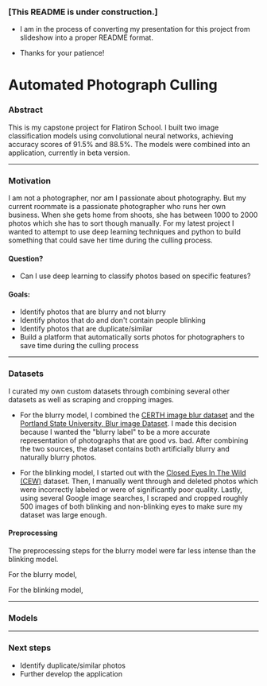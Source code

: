 ### [This README is under construction.]


* I am in the process of converting my presentation for this project from slideshow into a proper README format.

* Thanks for your patience!



# Automated Photograph Culling

### Abstract

This is my capstone project for Flatiron School.  I built two image classification models using convolutional neural networks, achieving accuracy scores of 91.5% and 88.5%. The models were combined into an application, currently in beta version.

----

### Motivation

I am not a photographer, nor am I passionate about photography. But my current roommate is a passionate photographer who runs her own business. When she gets home from shoots, she has between 1000 to 2000 photos which she has to sort though manually. For my latest project I wanted to attempt to use deep learning techniques and python to build something that could save her time during the culling process.


#### Question?

* Can I use deep learning to classify photos based on specific features?

#### Goals:

* Identify photos that are blurry and not blurry
* Identify photos that do and don't contain people blinking
* Identify photos that are duplicate/similar  
* Build a platform that automatically sorts photos for photographers to save time during the culling process

----
### Datasets

I curated my own custom datasets through combining several other datasets as well as scraping and cropping images.

* For the blurry model, I combined the [CERTH  image blur dataset](https://mklab.iti.gr/results/certh-image-blur-dataset/) and the [Portland State University, Blur image Dataset](https://riemenschneider.hayko.at/vision/dataset/task.php?did=382). I made this decision because I wanted the "blurry label" to be a more accurate representation of photographs that are good vs. bad. After combining the two sources, the dataset contains both artificially blurry and naturally blurry photos.

* For the blinking model, I started out with the [Closed Eyes In The Wild (CEW)](http://parnec.nuaa.edu.cn/xtan/data/ClosedEyeDatabases.html) dataset. Then, I manually went through and deleted photos which were incorrectly labeled or were of significantly poor quality. Lastly, using several Google image searches, I scraped and cropped roughly 500 images of both blinking and non-blinking eyes to make sure my dataset was large enough.


#### Preprocessing

The preprocessing steps for the blurry model were far less intense than the blinking model.

For the blurry model,

For the blinking model, 


---

### Models



---

### Next steps

* Identify duplicate/similar photos
* Further develop the application
